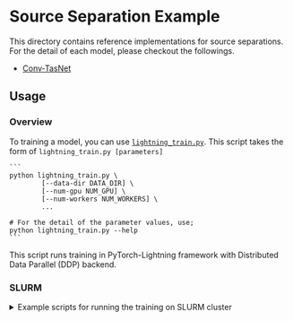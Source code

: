 # Source Separation Example

This directory contains reference implementations for source separations. For the detail of each model, please checkout the followings.

- [Conv-TasNet](./conv_tasnet/README.md)

## Usage

### Overview

To training a model, you can use [`lightning_train.py`](./lightning_train.py). This script takes the form of
`lightning_train.py [parameters]`

    ```
    python lightning_train.py \
            [--data-dir DATA_DIR] \
            [--num-gpu NUM_GPU] \
            [--num-workers NUM_WORKERS] \
            ...

    # For the detail of the parameter values, use;
    python lightning_train.py --help
    ```

This script runs training in PyTorch-Lightning framework with Distributed Data Parallel (DDP) backend.
### SLURM

<details><summary>Example scripts for running the training on SLURM cluster</summary>

- **launch_job.sh**

```bash
#!/bin/bash

#SBATCH --job-name=source_separation

#SBATCH --output=/checkpoint/%u/jobs/%x/%j.out

#SBATCH --error=/checkpoint/%u/jobs/%x/%j.err

#SBATCH --nodes=1

#SBATCH --ntasks-per-node=2

#SBATCH --cpus-per-task=8

#SBATCH --mem-per-cpu=16G

#SBATCH --gpus-per-node=2

#srun env
srun wrapper.sh $@
```

- **wrapper.sh**

```bash
#!/bin/bash
num_speakers=2
this_dir="$( cd "$( dirname "${BASH_SOURCE[0]}" )" >/dev/null 2>&1 && pwd )"
exp_dir="/checkpoint/${USER}/exp/"
root_dir="/dataset/" # The directory where the directory ``Libri2Mix`` or ``Libri3Mix`` is stored.
num_gpu=2 # The number of GPUs used on one node.
num_node=1 # The number of nodes used on the cluster.
batch_size=6 # The batch size per GPU.


mkdir -p "${exp_dir}"

python -u \
  "${this_dir}/lightning_train.py" \
  --num-speakers "${num_speakers}" \
  --sample-rate 8000 \
  --root-dir "${dataset_dir}" \
  --exp-dir "${exp_dir}" \
  --num-gpu ${num_gpu} \
  --num-node ${nm_node} \
  --batch-size ${batch_size} \
```

</details>
